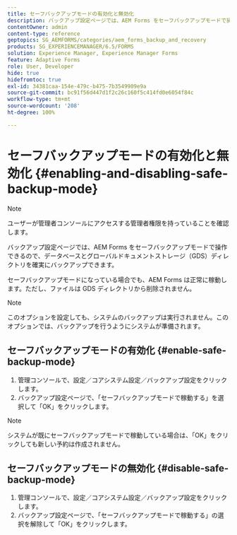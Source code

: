```yaml
---
title: セーフバックアップモードの有効化と無効化
description: バックアップ設定ページでは、AEM Forms をセーフバックアップモードで操作できるので、データベースとグローバルドキュメントストレージ（GDS）ディレクトリを確実にバックアップできます。セーフバックアップモードを有効化および無効化する方法について説明します。
contentOwner: admin
content-type: reference
geptopics: SG_AEMFORMS/categories/aem_forms_backup_and_recovery
products: SG_EXPERIENCEMANAGER/6.5/FORMS
solution: Experience Manager, Experience Manager Forms
feature: Adaptive Forms
role: User, Developer
hide: true
hidefromtoc: true
exl-id: 34381caa-154e-479c-b475-7b3549909e9a
source-git-commit: bc91f56d447d1f2c26c160f5c414fd0e6054f84c
workflow-type: tm+mt
source-wordcount: '208'
ht-degree: 100%

---
```


# セーフバックアップモードの有効化と無効化 {#enabling-and-disabling-safe-backup-mode}

>[!NOTE]
> 
> ユーザーが管理者コンソールにアクセスする管理者権限を持っていることを確認します。

バックアップ設定ページでは、AEM Forms をセーフバックアップモードで操作できるので、データベースとグローバルドキュメントストレージ（GDS）ディレクトリを確実にバックアップできます。

セーフバックアップモードになっている場合でも、AEM Forms は正常に稼動します。ただし、ファイルは GDS ディレクトリから削除されません。

>[!NOTE]
>
>このオプションを設定しても、システムのバックアップは実行されません。このオプションでは、バックアップを行うようにシステムが準備されます。

## セーフバックアップモードの有効化 {#enable-safe-backup-mode}

1. 管理コンソールで、設定／コアシステム設定／バックアップ設定をクリックします。
1. バックアップ設定ページで、「セーフバックアップモードで稼動する」を選択して「OK」をクリックします。

>[!NOTE]
>
>システムが既にセーフバックアップモードで稼動している場合は、「OK」をクリックしても新しい予約は作成されません。

## セーフバックアップモードの無効化 {#disable-safe-backup-mode}

1. 管理コンソールで、設定／コアシステム設定／バックアップ設定をクリックします。
1. バックアップ設定ページで、「セーフバックアップモードで稼動する」の選択を解除して「OK」をクリックします。
